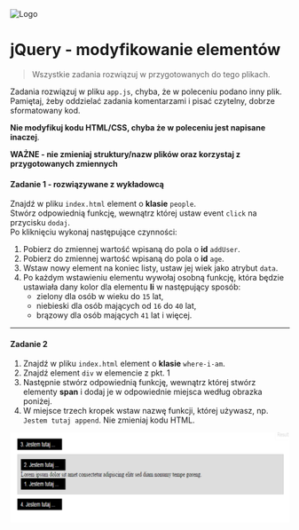 <img alt="Logo" src="http://coderslab.pl/svg/logo-coderslab.svg" width="400">

#  jQuery - modyfikowanie elementów

> Wszystkie zadania rozwiązuj w przygotowanych do tego plikach.

Zadania rozwiązuj w pliku `app.js`, chyba, że w poleceniu podano inny plik.
Pamiętaj, żeby oddzielać zadania komentarzami i pisać czytelny, dobrze sformatowany kod.  

**Nie modyfikuj kodu HTML/CSS, chyba że w poleceniu jest napisane inaczej**.

**WAŻNE -  nie zmieniaj struktury/nazw plików oraz korzystaj z przygotowanych zmiennych**

#### Zadanie 1 - rozwiązywane z wykładowcą

Znajdź w pliku `index.html` element o **klasie** ```people```.  
Stwórz odpowiednią funkcję, wewnątrz której ustaw event ```click``` na przycisku ```dodaj```.  
Po kliknięciu wykonaj następujące czynności:
1. Pobierz do zmiennej wartość wpisaną do pola o **id** ```addUser```.
2. Pobierz do zmiennej wartość wpisaną do pola o **id** ```age```.
3. Wstaw nowy element na koniec listy, ustaw jej wiek jako atrybut ```data```.
4. Po każdym wstawieniu elementu wywołaj osobną funkcję, która będzie ustawiała dany kolor dla elementu **li** w następujący sposób:
   * zielony dla osób w wieku do `15` lat,
   * niebieski dla osób mających od `16` do `40` lat,
   * brązowy dla osób mających `41` lat i więcej.
  
-------------------------------------------------------------------------------

#### Zadanie 2

1. Znajdź w pliku `index.html` element o **klasie** ```where-i-am```.  
2. Znajdź element `div` w elemencie z pkt. 1  
3. Następnie stwórz odpowiednią funkcję, wewnątrz której stwórz elementy **span** i dodaj je w odpowiednie miejsca według obrazka poniżej.
4. W miejsce trzech kropek wstaw nazwę funkcji, której używasz,   np. ```Jestem tutaj append```.
   Nie zmieniaj kodu HTML.

![Where I am](images/where-i-am.png)
